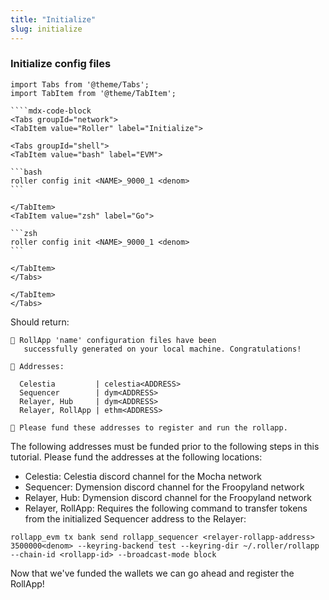 ```yaml
---
title: "Initialize"
slug: initialize
---
```


### Initialize config files

`````mdx-code-block
import Tabs from '@theme/Tabs';
import TabItem from '@theme/TabItem';

````mdx-code-block
<Tabs groupId="network">
<TabItem value="Roller" label="Initialize">

<Tabs groupId="shell">
<TabItem value="bash" label="EVM">

```bash
roller config init <NAME>_9000_1 <denom>
```

</TabItem>
<TabItem value="zsh" label="Go">

```zsh
roller config init <NAME>_9000_1 <denom>
```

</TabItem>
</Tabs>

</TabItem>
</Tabs>
`````

Should return:

```
💈 RollApp 'name' configuration files have been
   successfully generated on your local machine. Congratulations!

🔑 Addresses:

  Celestia         | celestia<ADDRESS>
  Sequencer        | dym<ADDRESS>
  Relayer, Hub     | dym<ADDRESS>
  Relayer, RollApp | ethm<ADDRESS>

🔔 Please fund these addresses to register and run the rollapp.
```

The following addresses must be funded prior to the following steps in this tutorial. Please fund the addresses at the following locations:

-   Celestia: Celestia discord channel for the Mocha network
-   Sequencer: Dymension discord channel for the Froopyland network
-   Relayer, Hub: Dymension discord channel for the Froopyland network
-   Relayer, RollApp: Requires the following command to transfer tokens from the initialized Sequencer address to the Relayer:

```
rollapp_evm tx bank send rollapp_sequencer <relayer-rollapp-address> 3500000<denom> --keyring-backend test --keyring-dir ~/.roller/rollapp --chain-id <rollapp-id> --broadcast-mode block
```

Now that we've funded the wallets we can go ahead and register the RollApp!
